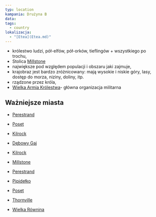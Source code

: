 ```yaml
---
typ: location
kampania: Drużyna B
data: 
tags:
  - country
lokalizacja:
  - "[Etea](Etea.md)"
---
```



- królestwo ludzi, pół-elfów, pół-orków, tieflingów + wszystkiego po trochu,
- Stolica [Millstone](./Millstone.md)
- największe pod względem populacji i obszaru jaki zajmuje,
- krajobraz jest bardzo zróżnicowany: mają wysokie i niskie góry, lasy, dostęp do morza, niziny, doliny, itp.
- rządzone przez króla,
- [Wielka Armia Królestwa](../organizacje/Wielka%20Armia%20Kr%C3%B3lestwa.md)- główna organizacja militarna
## Ważniejsze miasta
- [Perestrand](./Perestrand.md)
- [Poset](./Poset.md)
- [Kilrock](./Kilrock.md)




- [Dębowy Gaj](./D%C4%99bowy%20Gaj.md)
- [Kilrock](./Kilrock.md)
- [Millstone](./Millstone.md)
- [Perestrand](./Perestrand.md)
- [Pipidełko](./Pipide%C5%82ko.md)
- [Poset](./Poset.md)
- [Thornville](./Thornville.md)
- [Wielka Równina](./Wielka%20R%C3%B3wnina.md)
